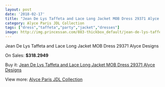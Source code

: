 ```yaml
---
layout: post
date: '2018-02-17'
title: "Jean De Lys Taffeta and Lace Long Jacket MOB Dress 29371 Alyce Designs"
category: Alyce Paris JDL Collection
tags: ["dress","taffeta","party","jacket","dresses"]
image: http://img.princessan.com/883-thickbox_default/jean-de-lys-taffeta-and-lace-long-jacket-mob-dress-29371-alyce-designs.jpg
---
```

Jean De Lys Taffeta and Lace Long Jacket MOB Dress 29371 Alyce Designs

On Sales: **$318.2949**
<a href="https://www.princessan.com/en/alyce-paris-jdl-collection/419-jean-de-lys-taffeta-and-lace-long-jacket-mob-dress-29371-alyce-designs.html"><amp-img layout="responsive" width="600" height="600" src="//img.princessan.com/883-thickbox_default/jean-de-lys-taffeta-and-lace-long-jacket-mob-dress-29371-alyce-designs.jpg" alt="Jean De Lys Taffeta and Lace Long Jacket MOB Dress 29371 Alyce Designs 0" /></a>
<a href="https://www.princessan.com/en/alyce-paris-jdl-collection/419-jean-de-lys-taffeta-and-lace-long-jacket-mob-dress-29371-alyce-designs.html"><amp-img layout="responsive" width="600" height="600" src="//img.princessan.com/885-thickbox_default/jean-de-lys-taffeta-and-lace-long-jacket-mob-dress-29371-alyce-designs.jpg" alt="Jean De Lys Taffeta and Lace Long Jacket MOB Dress 29371 Alyce Designs 1" /></a>
<a href="https://www.princessan.com/en/alyce-paris-jdl-collection/419-jean-de-lys-taffeta-and-lace-long-jacket-mob-dress-29371-alyce-designs.html"><amp-img layout="responsive" width="600" height="600" src="//img.princessan.com/884-thickbox_default/jean-de-lys-taffeta-and-lace-long-jacket-mob-dress-29371-alyce-designs.jpg" alt="Jean De Lys Taffeta and Lace Long Jacket MOB Dress 29371 Alyce Designs 2" /></a>

Buy it: [Jean De Lys Taffeta and Lace Long Jacket MOB Dress 29371 Alyce Designs](https://www.princessan.com/en/alyce-paris-jdl-collection/419-jean-de-lys-taffeta-and-lace-long-jacket-mob-dress-29371-alyce-designs.html "Jean De Lys Taffeta and Lace Long Jacket MOB Dress 29371 Alyce Designs")

View more: [Alyce Paris JDL Collection](https://www.princessan.com/en/7-alyce-paris-jdl-collection "Alyce Paris JDL Collection")